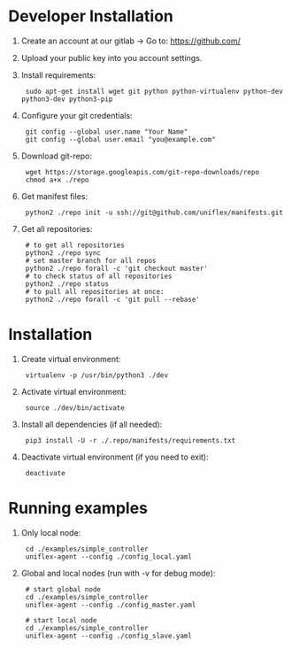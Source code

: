 Developer Installation
======================

1. Create an account at our gitlab -> Go to: https://github.com/

2. Upload your public key into you account settings.

3. Install requirements:

        sudo apt-get install wget git python python-virtualenv python-dev python3-dev python3-pip

4. Configure your git credentials:

        git config --global user.name "Your Name"
        git config --global user.email "you@example.com"

5. Download git-repo:

        wget https://storage.googleapis.com/git-repo-downloads/repo
        chmod a+x ./repo

5. Get manifest files:

        python2 ./repo init -u ssh://git@github.com/uniflex/manifests.git

6. Get all repositories:

        # to get all repositories
        python2 ./repo sync
        # set master branch for all repos
        python2 ./repo forall -c 'git checkout master'
        # to check status of all repositories
        python2 ./repo status
        # to pull all repositories at once:
        python2 ./repo forall -c 'git pull --rebase'


Installation
============

1. Create virtual environment:

        virtualenv -p /usr/bin/python3 ./dev

2. Activate virtual environment:

        source ./dev/bin/activate

3. Install all dependencies (if all needed):

        pip3 install -U -r ./.repo/manifests/requirements.txt

4. Deactivate virtual environment (if you need to exit):

        deactivate

Running examples
================

1. Only local node:

        cd ./examples/simple_controller
        uniflex-agent --config ./config_local.yaml

2. Global and local nodes (run with -v for debug mode):

        # start global node
        cd ./examples/simple_controller
        uniflex-agent --config ./config_master.yaml

        # start local node
        cd ./examples/simple_controller
        uniflex-agent --config ./config_slave.yaml

